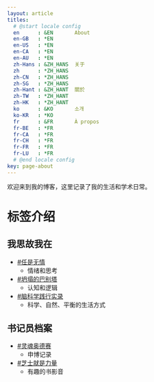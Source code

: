 ```yaml
---
layout: article
titles:
  # @start locale config
  en      : &EN       About
  en-GB   : *EN
  en-US   : *EN
  en-CA   : *EN
  en-AU   : *EN
  zh-Hans : &ZH_HANS  关于
  zh      : *ZH_HANS
  zh-CN   : *ZH_HANS
  zh-SG   : *ZH_HANS
  zh-Hant : &ZH_HANT  關於
  zh-TW   : *ZH_HANT
  zh-HK   : *ZH_HANT
  ko      : &KO       소개
  ko-KR   : *KO
  fr      : &FR       À propos
  fr-BE   : *FR
  fr-CA   : *FR
  fr-CH   : *FR
  fr-FR   : *FR
  fr-LU   : *FR
  # @end locale config
key: page-about
---
```


欢迎来到我的博客，这里记录了我的生活和学术日常。

# 标签介绍

## 我思故我在
- [#任是无情](https://chloecamphor.github.io/archive.html?tag=任是无情)
  - 情绪和思考
- [#坍塌的巴别塔](https://chloecamphor.github.io/archive.html?tag=坍塌的巴别塔)
  - 认知和逻辑
- [#脑科学践行实录](https://chloecamphor.github.io/archive.html?tag=脑科学践行实录)
  - 科学、自然、平衡的生活方式

## 书记员档案
- [#灵魂奥德赛](https://chloecamphor.github.io/archive.html?tag=灵魂奥德赛)
  - 申博记录
- [#芝士就是力量](https://chloecamphor.github.io/archive.html?tag=芝士就是力量)
  - 有趣的书影音


